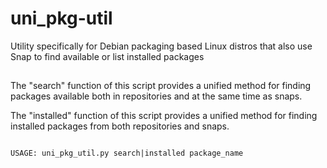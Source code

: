 # uni_pkg-util
Utility specifically for Debian packaging based Linux distros that also use Snap to find available or list installed packages

##
The "search" function of this script provides a unified method for finding packages available both in repositories and at the same time as snaps.

The "installed" function of this script provides a unified method for finding installed packages from both repositories and snaps.

```

USAGE: uni_pkg_util.py search|installed package_name 

```
